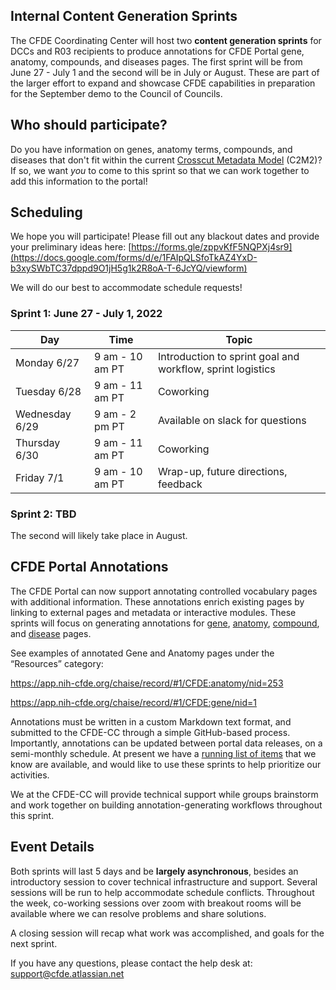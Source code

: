 ## Internal Content Generation Sprints

The CFDE Coordinating Center will host two **content generation sprints** for DCCs and R03 recipients to produce annotations for CFDE Portal gene, anatomy, compounds, and diseases pages. The first sprint will be from June 27 - July 1 and the second will be in July or August. These are part of the larger effort to expand and showcase CFDE capabilities in preparation for the September demo to the Council of Councils.

## Who should participate?

Do you have information on genes, anatomy terms, compounds, and diseases that don't fit within the current [Crosscut Metadata Model](https://github.com/nih-cfde/published-documentation/wiki) (C2M2)? If so, we want *you* to come to this sprint so that we can work together to add this information to the portal!

## Scheduling

We hope you will participate! Please fill out any blackout dates and provide your preliminary ideas here: [https://forms.gle/zppvKfF5NQPXj4sr9](https://docs.google.com/forms/d/e/1FAIpQLSfoTkAZ4YxD-b3xySWbTC37dppd9O1jH5g1k2R8oA-T-6JcYQ/viewform) 

We will do our best to accommodate schedule requests!

### Sprint 1: June 27 - July 1, 2022


| Day | Time | Topic |
| --- | --- | --- |
| Monday 6/27| 9 am - 10 am PT | Introduction to sprint goal and workflow, sprint logistics |
| Tuesday 6/28 | 9 am - 11 am PT | Coworking |
| Wednesday 6/29 | 9 am - 2 pm PT  | Available on slack for questions |
| Thursday 6/30 | 9 am - 11 am PT | Coworking |
| Friday 7/1 | 9 am - 10 am PT | Wrap-up, future directions, feedback |


### Sprint 2: TBD

The second will likely take place in August.

## CFDE Portal Annotations

The CFDE Portal can now support annotating controlled vocabulary pages with additional information. These annotations enrich existing pages by linking to external pages and metadata or interactive modules. These sprints will focus on generating annotations for [gene](https://app.nih-cfde.org/chaise/record/#1/CFDE:gene/nid=1), [anatomy](https://app.nih-cfde.org/chaise/record/#1/CFDE:anatomy/nid=1), [compound](https://app.nih-cfde.org/chaise/record/#1/CFDE:compound/nid=1), and [disease](https://app.nih-cfde.org/chaise/record/#1/CFDE:disease/nid=1) pages.

See examples of annotated Gene and Anatomy pages under the “Resources” category:

<https://app.nih-cfde.org/chaise/record/#1/CFDE:anatomy/nid=253>

<https://app.nih-cfde.org/chaise/record/#1/CFDE:gene/nid=1>

Annotations must be written in a custom Markdown text format, and submitted to the CFDE-CC through a simple GitHub-based process. Importantly, annotations can be updated between portal data releases, on a semi-monthly schedule.
At present we have a [running list of items](https://docs.google.com/spreadsheets/d/1NOIOg6zfkU4DwD0jwmAdOZdrII6sobbc04nUd1XY32I/edit#gid=0) that we know are available, and would like to use these sprints to help prioritize our activities.

We at the CFDE-CC will provide technical support while groups brainstorm and work together on building annotation-generating workflows throughout this sprint.

## Event Details

Both sprints will last 5 days and be **largely asynchronous**, besides an introductory session to cover technical infrastructure and support. Several sessions will be run to help accommodate schedule conflicts. Throughout the week, co-working sessions over zoom with breakout rooms will be available where we can resolve problems and share solutions.

A closing session will recap what work was accomplished, and goals for the next sprint.

If you have any questions, please contact the help desk at: support@cfde.atlassian.net 
